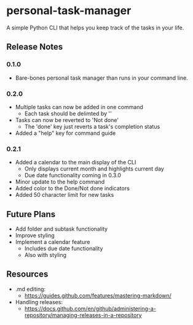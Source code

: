 # personal-task-manager
A simple Python CLI that helps you keep track of the tasks in your life.
## Release Notes
### 0.1.0
* Bare-bones personal task manager than runs in your command line.
### 0.2.0
* Multiple tasks can now be added in one command
  * Each task should be delimted by '\'
* Tasks can now be reverted to 'Not done'
  * The 'done' key just reverts a task's completion status
* Added a "help" key for command guide
### 0.2.1
* Added a calendar to the main display of the CLI
  * Only displays current month and highlights current day
  * Due date functionality coming in 0.3.0
* Minor update to the help command
* Added color to the Done/Not done indicators
* Added 50 character limit for new tasks
## Future Plans
* Add folder and subtask functionality
* Improve styling
* Implement a calendar feature
  * Includes due date functionality
  * Also with styling
## Resources
* .md editing:
  * https://guides.github.com/features/mastering-markdown/
* Handling releases:
  * https://docs.github.com/en/github/administering-a-repository/managing-releases-in-a-repository

